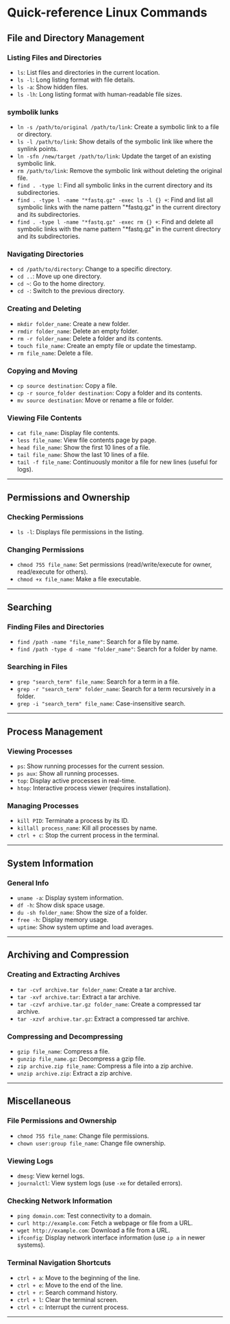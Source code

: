 # Quick-reference Linux Commands

## File and Directory Management

### Listing Files and Directories
- `ls`: List files and directories in the current location.
- `ls -l`: Long listing format with file details.
- `ls -a`: Show hidden files.
- `ls -lh`: Long listing format with human-readable file sizes.

### symbolik lunks
- `ln -s /path/to/original /path/to/link`: Create a symbolic link to a file or directory.  
- `ls -l /path/to/link`: Show details of the symbolic link like where the synlink points.   
- `ln -sfn /new/target /path/to/link`: Update the target of an existing symbolic link.  
- `rm /path/to/link`: Remove the symbolic link without deleting the original file.   
- `find . -type l`: Find all symbolic links in the current directory and its subdirectories.   
- `find . -type l -name "*fastq.gz" -exec ls -l {} +`: Find and list all symbolic links with the name pattern "*fastq.gz" in the current directory and its subdirectories.  
- `find . -type l -name "*fastq.gz" -exec rm {} +`: Find and delete all symbolic links with the name pattern "*fastq.gz" in the current directory and its subdirectories.  


### Navigating Directories
- `cd /path/to/directory`: Change to a specific directory.
- `cd ..`: Move up one directory.
- `cd ~`: Go to the home directory.
- `cd -`: Switch to the previous directory.

### Creating and Deleting
- `mkdir folder_name`: Create a new folder.
- `rmdir folder_name`: Delete an empty folder.
- `rm -r folder_name`: Delete a folder and its contents.
- `touch file_name`: Create an empty file or update the timestamp.
- `rm file_name`: Delete a file.

### Copying and Moving
- `cp source destination`: Copy a file.
- `cp -r source_folder destination`: Copy a folder and its contents.
- `mv source destination`: Move or rename a file or folder.

### Viewing File Contents
- `cat file_name`: Display file contents.
- `less file_name`: View file contents page by page.
- `head file_name`: Show the first 10 lines of a file.
- `tail file_name`: Show the last 10 lines of a file.
- `tail -f file_name`: Continuously monitor a file for new lines (useful for logs).

---

## Permissions and Ownership

### Checking Permissions
- `ls -l`: Displays file permissions in the listing.

### Changing Permissions
- `chmod 755 file_name`: Set permissions (read/write/execute for owner, read/execute for others).
- `chmod +x file_name`: Make a file executable.

---

## Searching

### Finding Files and Directories
- `find /path -name "file_name"`: Search for a file by name.
- `find /path -type d -name "folder_name"`: Search for a folder by name.

### Searching in Files
- `grep "search_term" file_name`: Search for a term in a file.
- `grep -r "search_term" folder_name`: Search for a term recursively in a folder.
- `grep -i "search_term" file_name`: Case-insensitive search.

---

## Process Management

### Viewing Processes
- `ps`: Show running processes for the current session.
- `ps aux`: Show all running processes.
- `top`: Display active processes in real-time.
- `htop`: Interactive process viewer (requires installation).

### Managing Processes
- `kill PID`: Terminate a process by its ID.
- `killall process_name`: Kill all processes by name.
- `ctrl + c`: Stop the current process in the terminal.

---

## System Information

### General Info
- `uname -a`: Display system information.
- `df -h`: Show disk space usage.
- `du -sh folder_name`: Show the size of a folder.
- `free -h`: Display memory usage.
- `uptime`: Show system uptime and load averages.

---

## Archiving and Compression

### Creating and Extracting Archives
- `tar -cvf archive.tar folder_name`: Create a tar archive.
- `tar -xvf archive.tar`: Extract a tar archive.
- `tar -czvf archive.tar.gz folder_name`: Create a compressed tar archive.
- `tar -xzvf archive.tar.gz`: Extract a compressed tar archive.

### Compressing and Decompressing
- `gzip file_name`: Compress a file.
- `gunzip file_name.gz`: Decompress a gzip file.
- `zip archive.zip file_name`: Compress a file into a zip archive.
- `unzip archive.zip`: Extract a zip archive.

---

## Miscellaneous

### File Permissions and Ownership
- `chmod 755 file_name`: Change file permissions.
- `chown user:group file_name`: Change file ownership.

### Viewing Logs
- `dmesg`: View kernel logs.
- `journalctl`: View system logs (use `-xe` for detailed errors).

### Checking Network Information
- `ping domain.com`: Test connectivity to a domain.
- `curl http://example.com`: Fetch a webpage or file from a URL.
- `wget http://example.com`: Download a file from a URL.
- `ifconfig`: Display network interface information (use `ip a` in newer systems).

### Terminal Navigation Shortcuts
- `ctrl + a`: Move to the beginning of the line.
- `ctrl + e`: Move to the end of the line.
- `ctrl + r`: Search command history.
- `ctrl + l`: Clear the terminal screen.
- `ctrl + c`: Interrupt the current process.

---